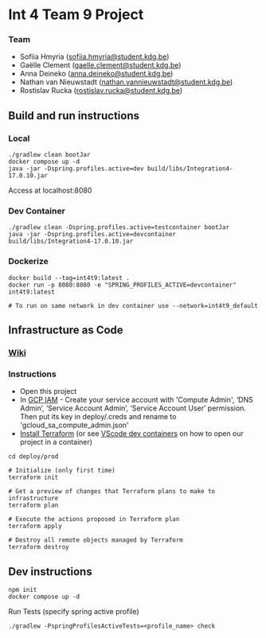 # Int 4 Team 9 Project

### Team
- Sofiia Hmyria 
(sofiia.hmyria@student.kdg.be)
- Gaëlle Clement
(gaelle.clement@student.kdg.be)
- Anna Deineko
(anna.deineko@student.kdg.be)
- Nathan van Nieuwstadt
(nathan.vannieuwstadt@student.kdg.be)
- Rostislav Rucka
(rostislav.rucka@student.kdg.be)

## Build and run instructions

### Local
```
./gradlew clean bootJar
docker compose up -d
java -jar -Dspring.profiles.active=dev build/libs/Integration4-17.0.10.jar
```
Access at localhost:8080

### Dev Container
```
./gradlew clean -Dspring.profiles.active=testcontainer bootJar
java -jar -Dspring.profiles.active=devcontainer build/libs/Integration4-17.0.10.jar
```

### Dockerize
```
docker build --tag=int4t9:latest .
docker run -p 8080:8080 -e "SPRING_PROFILES_ACTIVE=devcontainer" int4t9:latest

# To run on same network in dev container use --network=int4t9_default
```

## Infrastructure as Code

### [Wiki](https://gitlab.com/kdg-ti/integration-4/2023-2024/team-9/int4t9/-/wikis/home/Infrastructure-as-Code-(Iac)-Terraform-to-Google-Cloud)

### Instructions
- Open this project
- In [GCP IAM](https://console.cloud.google.com/iam-admin/serviceaccounts) - Create your service account with 'Compute Admin', ‘DNS Admin’, ‘Service Account Admin’, ‘Service Account User’ permission. Then put its key in deploy/.creds and rename to 'gcloud_sa_compute_admin.json'
- [Install Terraform](https://developer.hashicorp.com/terraform/install) (or see [VScode dev containers](https://code.visualstudio.com/docs/devcontainers/containers#_quick-start-open-an-existing-folder-in-a-container) on how to open our project in a container)
```
cd deploy/prod

# Initialize (only first time)
terraform init

# Get a preview of changes that Terraform plans to make to infrastructure
terraform plan

# Execute the actions proposed in Terraform plan
terraform apply

# Destroy all remote objects managed by Terraform
terraform destroy
```

## Dev instructions

```
npm init
docker compose up -d
```

Run Tests (specify spring active profile)
```
./gradlew -PspringProfilesActiveTests=<profile_name> check
```